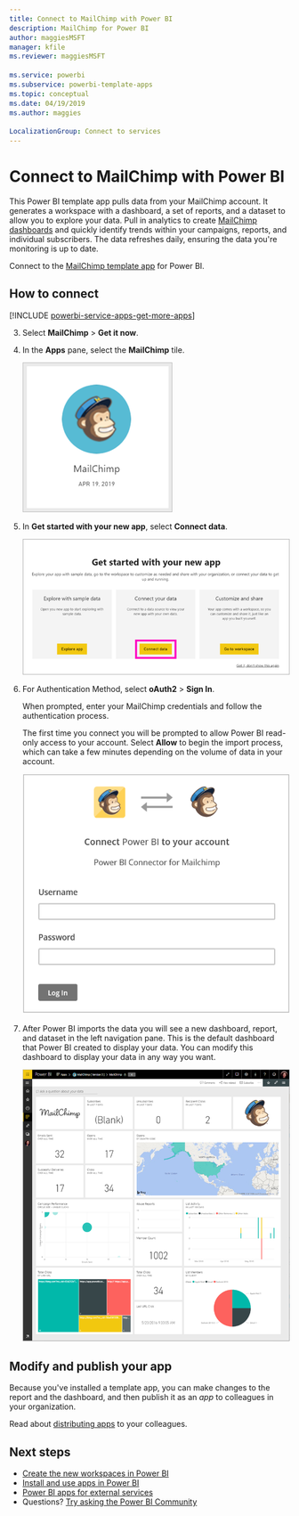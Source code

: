 ```yaml
---
title: Connect to MailChimp with Power BI
description: MailChimp for Power BI
author: maggiesMSFT
manager: kfile
ms.reviewer: maggiesMSFT

ms.service: powerbi
ms.subservice: powerbi-template-apps
ms.topic: conceptual
ms.date: 04/19/2019
ms.author: maggies

LocalizationGroup: Connect to services
---
```

# Connect to MailChimp with Power BI
This Power BI template app pulls data from your MailChimp account. It generates a workspace with a dashboard, a set of reports, and a dataset to allow you to explore your data. Pull in analytics to create [MailChimp dashboards](https://powerbi.microsoft.com/integrations/mailchimp) and quickly identify trends within your campaigns, reports, and individual subscribers. The data refreshes daily, ensuring the data you're monitoring is up to date.

Connect to the [MailChimp template app](https://app.powerbi.com/getdata/services/mailchimp) for Power BI.

## How to connect

[!INCLUDE [powerbi-service-apps-get-more-apps](./includes/powerbi-service-apps-get-more-apps.md)]

3. Select **MailChimp** \> **Get it now**.
4. In the **Apps** pane, select the **MailChimp** tile.

    ![Power BI MailChimp app tile](media/service-connect-to-mailchimp/power-bi-connect-mailchimp.png)

6. In **Get started with your new app**, select **Connect data**.

    ![Get started with your new app](media/service-tutorial-connect-to-github/power-bi-github-app-tutorial-connect-data.png)

1. For Authentication Method, select **oAuth2** \> **Sign In**.
   
    When prompted, enter your MailChimp credentials and follow the authentication process.
   
    The first time you connect you will be prompted to allow Power BI read-only access to your account. Select **Allow** to begin the import process, which can take a few minutes depending on the volume of data in your account.
   
    ![Power BI Connector for MailChimp](media/service-connect-to-mailchimp/allow.png)

5. After Power BI imports the data you will see a new dashboard, report, and dataset in the left navigation pane. This is the default dashboard that Power BI created to display your data. You can modify this dashboard to display your data in any way you want.
   
   ![Power BI MailChimp dashboard](media/service-connect-to-mailchimp/power-bi-mailchimp-dashboard.png)

## Modify and publish your app

Because you've installed a template app, you can make changes to the report and the dashboard, and then publish it as an *app* to colleagues in your organization. 

Read about [distributing apps](service-create-distribute-apps.md) to your colleagues.

## Next steps

* [Create the new workspaces in Power BI](service-create-the-new-workspaces.md)
* [Install and use apps in Power BI](consumer/end-user-apps.md)
* [Power BI apps for external services](service-connect-to-services.md)
* Questions? [Try asking the Power BI Community](http://community.powerbi.com/)

